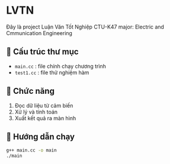 # LVTN

Đây là project Luận Văn Tốt Nghiệp CTU-K47 major: Electric and Cmmunication Engineering

## 📂 Cấu trúc thư mục
- `main.cc` : file chính chạy chương trình
- `test1.cc` : file thử nghiệm hàm

## 🚀 Chức năng
1. Đọc dữ liệu từ cảm biến
2. Xử lý và tính toán
3. Xuất kết quả ra màn hình

## 📖 Hướng dẫn chạy
```bash
g++ main.cc -o main
./main

